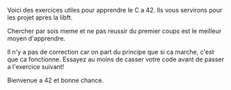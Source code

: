 Voici des exercices utiles pour apprendre le C a 42.
Ils vous servirons pour les projet apres la libft.

Chercher par sois meme et ne pas reussir du premier coups est le meilleur moyen d'apprendre.

Il n'y a pas de correction car on part du principe que si ca marche, c'est que ca fonctionne.
Essayez au moins de casser votre code avant de passer a l'exercice suivant!

Bienvenue a 42 et bonne chance.
